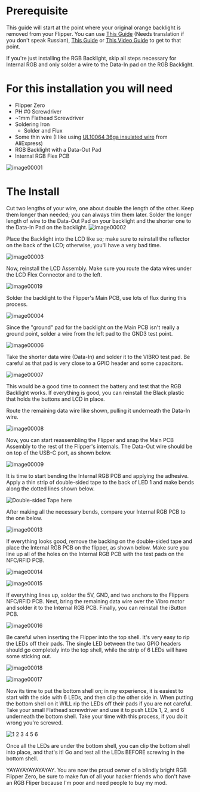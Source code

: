 # Prerequisite

This guide will start at the point where your original orange backlight is removed from your Flipper. You can use [This Guide](https://telegra.ph/Izmenenie-cveta-podsvetki-Flipper-Zero-11-14) (Needs translation if you don't speak Russian), [This Guide](https://telegra.ph/Flipper-Zero-RGB-backlight-guide-12-26) or [This Video Guide](https://www.youtube.com/watch?v=pft1CI5ikA4) to get to that point.

If you're just installing the RGB Backlight, skip all steps necessary for Internal RGB and only solder a wire to the Data-In pad on the RGB Backlight.

# For this installation you will need

- Flipper Zero
- PH #0 Screwdriver
- ~1mm Flathead Screwdriver 
- Soldering Iron
  - Solder and Flux
- Some thin wire (I like using [UL10064 36ga insulated wire](https://www.aliexpress.us/item/3256805268543019.html) from AliExpress)
- RGB Backlight with a Data-Out Pad
- Internal RGB Flex PCB

![image00001](https://github.com/Z3BRO/Flipper-Zero-RGB/assets/101530102/3559a438-ee9c-4344-a2e8-0555d2a26aa7)

# The Install

Cut two lengths of your wire, one about double the length of the other. Keep them longer than needed; you can always trim them later. Solder the longer length of wire to the Data-Out Pad on your backlight and the shorter one to the Data-In Pad on the backlight.
![image00002](https://github.com/Z3BRO/Flipper-Zero-RGB/assets/101530102/efc0301f-476c-45a3-8e1a-da53d3c96c3a)

Place the Backlight into the LCD like so; make sure to reinstall the reflector on the back of the LCD; otherwise, you'll have a very bad time.

![image00003](https://github.com/Z3BRO/Flipper-Zero-RGB/assets/101530102/0fb46f54-6331-4568-bf47-ddafb05bc6cd)

Now, reinstall the LCD Assembly. Make sure you route the data wires under the LCD Flex Connector and to the left.

![image00019](https://github.com/Z3BRO/Flipper-Zero-RGB/assets/101530102/cd77e51a-0b2f-492e-8a9d-7e5edb338fd4)

Solder the backlight to the Flipper's Main PCB, use lots of flux during this process. 

![image00004](https://github.com/Z3BRO/Flipper-Zero-RGB/assets/101530102/0ecb3535-cad1-4c99-91e4-aea7741e1425)

Since the "ground" pad for the backlight on the Main PCB isn't really a ground point, solder a wire from the left pad to the GND3 test point.

![image00006](https://github.com/Z3BRO/Flipper-Zero-RGB/assets/101530102/f26ecc63-41d9-46ed-8509-f4e8a4ddc653)

Take the shorter data wire (Data-In) and solder it to the VIBRO test pad. Be careful as that pad is very close to a GPIO header and some capacitors.

![image00007](https://github.com/Z3BRO/Flipper-Zero-RGB/assets/101530102/391e2ed8-9712-4cc7-a7d5-1a542785aadd)

This would be a good time to connect the battery and test that the RGB Backlight works. If everything is good, you can reinstall the Black plastic that holds the buttons and LCD in place. 

Route the remaining data wire like shown, pulling it underneath the Data-In wire.

![image00008](https://github.com/Z3BRO/Flipper-Zero-RGB/assets/101530102/4d764116-e9de-48e7-9669-ec9c0eb0d04f)

Now, you can start reassembling the Flipper and snap the Main PCB Assembly to the rest of the Flipper's internals. The Data-Out wire should be on top of the USB-C port, as shown below. 

![image00009](https://github.com/Z3BRO/Flipper-Zero-RGB/assets/101530102/27b00f4e-7fa5-4170-b7be-1d414f20ddba)

It is time to start bending the Internal RGB PCB and applying the adhesive. Apply a thin strip of double-sided tape to the back of LED 1 and make bends along the dotted lines shown below.

![Double-sided Tape here](https://github.com/Z3BRO/Flipper-Zero-RGB/assets/101530102/240c4874-2f14-48fd-838c-e5ad9cd41b4e)

After making all the necessary bends, compare your Internal RGB PCB to the one below.

![image00013](https://github.com/Z3BRO/Flipper-Zero-RGB/assets/101530102/082a24cc-85e9-4280-97ba-54850f819e81)

If everything looks good, remove the backing on the double-sided tape and place the Internal RGB PCB on the flipper, as shown below. Make sure you line up all of the holes on the Internal RGB PCB with the test pads on the NFC/RFID PCB.

![image00014](https://github.com/Z3BRO/Flipper-Zero-RGB/assets/101530102/a31ec6bb-eda1-4925-b5e7-bb4f100250b1)

![image00015](https://github.com/Z3BRO/Flipper-Zero-RGB/assets/101530102/3dfdcb28-e715-4393-bf4e-a8d5c7174322)

If everything lines up, solder the 5V, GND, and two anchors to the Flippers NFC/RFID PCB. Next, bring the remaining data wire over the Vibro motor and solder it to the Internal RGB PCB. Finally, you can reinstall the iButton PCB.

![image00016](https://github.com/Z3BRO/Flipper-Zero-RGB/assets/101530102/c847f01b-9629-4f6f-bc4f-aee8f04ddb04)

Be careful when inserting the Flipper into the top shell. It's very easy to rip the LEDs off their pads. The single LED between the two GPIO headers should go completely into the top shell, while the strip of 6 LEDs will have some sticking out. 

![image00018](https://github.com/Z3BRO/Flipper-Zero-RGB/assets/101530102/3c2d9d01-0420-46bb-9407-fba8e3143a09)

![image00017](https://github.com/Z3BRO/Flipper-Zero-RGB/assets/101530102/c6208926-cb14-4d34-b6d1-0696058c3477)

Now its time to put the bottom shell on; in my experience, it is easiest to start with the side with 6 LEDs, and then clip the other side in. When putting the bottom shell on it WILL rip the LEDs off their pads if you are not careful. Take your small Flathead screwdriver and use it to push LEDs 1, 2, and 6 underneath the bottom shell. Take your time with this process, if you do it wrong you're screwed.

![1 2 3 4 5 6](https://github.com/Z3BRO/Flipper-Zero-RGB/assets/101530102/0c0f6b23-80d3-422b-89db-967485620779)

Once all the LEDs are under the bottom shell, you can clip the bottom shell into place, and that's it! Go and test all the LEDs BEFORE screwing in the bottom shell.

YAYAYAYAYAYAYAY. You are now the proud owner of a blindly bright RGB Flipper Zero, be sure to make fun of all your hacker friends who don't have an RGB Fliper because I'm poor and need people to buy my mod.


